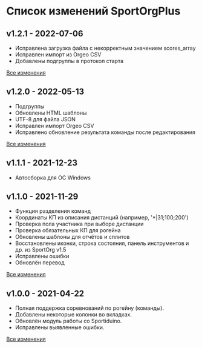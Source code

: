# Список изменений SportOrgPlus

## v1.2.1 - 2022-07-06

* Исправлена загрузка файла с некорректным значением scores_array
* Исправлен импорт из Orgeo CSV
* Добавлены подгруппы в протокол старта

[Все изменения](https://github.com/sembruk/sportorg-plus/compare/v1.2.0...v1.2.1)

## v1.2.0 - 2022-05-13

* Подгруппы
* Обновлены HTML шаблоны
* UTF-8 для файла JSON
* Исправлен импорт Orgeo CSV
* Исправлено обновление результата команды после редактирования

[Все изменения](https://github.com/sembruk/sportorg-plus/compare/v1.1.1...v1.2.0)

## v1.1.1 - 2021-12-23

* Автосборка для ОС Windows

## v1.1.0 - 2021-11-29

* Функция разделения команд
* Координаты КП из описания дистанций (например, '\*|31;100;200')
* Проверка пола участника при выборе дистанции
* Проверка обязательных КП для рогейна
* Обновлены шаблоны для отчётов и сплитов
* Восстановлены иконки, строка состояния, панель инструментов и др. из SportOrg v1.5
* Исправлены ошибки
* Обновлён перевод

[Все изменения](https://github.com/sembruk/sportorg-plus/compare/v1.0.0...v1.1.0)

## v1.0.0 - 2021-04-22

* Полная поддержка соревнований по рогейну (команды).
* Добавлены некоторые колонки во вкладках.
* Обновлён модуль работы со Sportiduino.
* Исправлены выявленные ошибки.

[Все изменения](https://github.com/sembruk/sportorg-plus/compare/3a69d94...v1.0.0)

